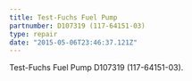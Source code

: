 ```yaml
---
title: Test-Fuchs Fuel Pump
partnumber: D107319 (117-64151-03)
type: repair
date: "2015-05-06T23:46:37.121Z"
---
```


Test-Fuchs Fuel Pump D107319 (117-64151-03). 